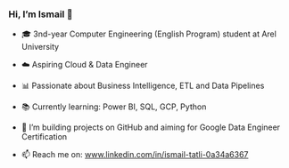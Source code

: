 ### Hi, I’m Ismail 👋
- 🎓 3nd-year Computer Engineering (English Program) student at Arel University
- ☁️ Aspiring Cloud & Data Engineer
- 📊 Passionate about Business Intelligence, ETL and Data Pipelines
- 📚 Currently learning: Power BI, SQL, GCP, Python
- 🚀 I’m building projects on GitHub and aiming for Google Data Engineer Certification

- 📫 Reach me on: www.linkedin.com/in/ismail-tatli-0a34a6367

